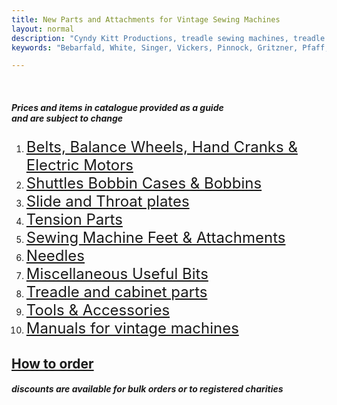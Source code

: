 ```yaml
---
title: New Parts and Attachments for Vintage Sewing Machines
layout: normal
description: "Cyndy Kitt Productions, treadle sewing machines, treadle sewing machine parts, sewing machine parts, vintage treadle sewing machines, reproduction sewing machine manuals, sewing machine manual, sewing, clothing, accessories, costume, bags, eco friendly, green machine, craft, treadle, design, eco sewing, sustainable craft"
keywords: "Bebarfald, White, Singer, Vickers, Pinnock, Gritzner, Pfaff, treadle sewing machine, vintage sewing machine, sewing machine manual, sewing"

---
```


<div class="container mb-4">
<div class="row">
<div class="col-2">&nbsp;</div><!-- end col -->
<div class="col-8">
  <h5 class="text-center my-4">Prices and items in catalogue provided as a guide<br> and are subject to change</h5>
<ol>
<li><font size="5"><a href="{{ "pricelist/p01.html" | relative_url }}">Belts, Balance Wheels, Hand Cranks &amp; Electric Motors</a></font></li>
<li><font size="5"><a href="{{ "pricelist/p02.html" | relative_url }}">Shuttles Bobbin Cases &amp; Bobbins</a></font></li>
<li><font size="5"><a href="{{ "pricelist/p03.html" | relative_url }}">Slide and Throat plates</a></font></li>
<li><font size="5"><a href="{{ "pricelist/p04.html" | relative_url }}">Tension Parts </a></font></li>
<li><font size="5"><a href="{{ "pricelist/p05.html" | relative_url }}">Sewing Machine Feet &amp; Attachments</a></font></li>
<li><font size="5"><a href="{{ "pricelist/p06.html" | relative_url }}">Needles</a></font></li>
<li><font size="5"><a href="{{ "pricelist/p07.html" | relative_url }}">Miscellaneous Useful Bits</a></font></li>
<li><font size="5"><a href="{{ "pricelist/p08.html" | relative_url }}">Treadle and cabinet parts</a></font></li>
<li><font size="5"><a href="{{ "pricelist/p09.html" | relative_url }}">Tools &amp; Accessories</a></font></li>
<li><font size="5"><a href="{{ "pricelist/manuals.html" | relative_url }}">Manuals for vintage machines</a></font></li>
</ol>
<h2 class="text-center"><a href="{{ "pricelist/orders.html" | relative_url }}">How to order</a></h2>
<h5 class="text-center">discounts are available for bulk orders or to registered charities</h5>
 </div><!-- end col -->
<div class="col-2">&nbsp;</div><!-- end col -->
</div><!-- end row -->
</div><!-- end container -->
